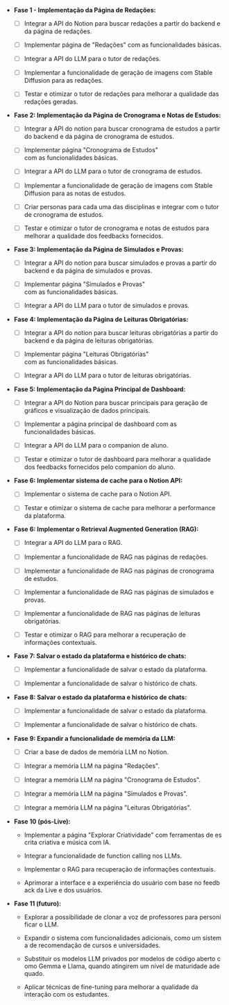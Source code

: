 -   **Fase 1 - Implementação da Página de Redações:**

    - [ ] Integrar a API do Notion para buscar redações a partir do backend e da página de redações.

    - [ ] Implementar página de "Redações" com as funcionalidades básicas.

    - [ ] Integrar a API do LLM para o tutor de redações.

    - [ ] Implementar a funcionalidade de geração de imagens com Stable Diffusion para as redações.

    - [ ] Testar e otimizar o tutor de redações para melhorar a qualidade das redações geradas.

- **Fase 2: Implementação da Página de Cronograma e Notas de Estudos:**

    - [ ] Integrar a API do notion para buscar cronograma de estudos a partir do backend e da página de cronograma de estudos.

    - [ ] Implementar página "Cronograma de Estudos" com as funcionalidades básicas.

    - [ ] Integrar a API do LLM para o tutor de cronograma de estudos.

    - [ ] Implementar a funcionalidade de geração de imagens com Stable Diffusion para as notas de estudos.

    - [ ] Criar personas para cada uma das disciplinas e integrar com o tutor de cronograma de estudos.

    - [ ] Testar e otimizar o tutor de cronograma e notas de estudos para melhorar a qualidade dos feedbacks fornecidos.

- **Fase 3: Implementação da Página de Simulados e Provas:**

    -  [ ] Integrar a API do notion para buscar simulados e provas a partir do backend e da página de simulados e provas.

    - [ ] Implementar página "Simulados e Provas" com as funcionalidades básicas.

    - [ ] Integrar a API do LLM para o tutor de simulados e provas.

- **Fase 4: Implementação da Página de Leituras Obrigatórias:**

    - [ ] Integrar a API do notion para buscar leituras obrigatórias a partir do backend e da página de leituras obrigatórias.

    - [ ] Implementar página "Leituras Obrigatórias" com as funcionalidades básicas.

    - [ ] Integrar a API do LLM para o tutor de leituras obrigatórias.

- **Fase 5: Implementação da Página Principal de Dashboard:**

    - [ ] Integrar a API do Notion para buscar principais para geração de gráficos e visualização de dados principais.

    - [ ] Implementar a página principal de dashboard com as funcionalidades básicas.

    - [ ] Integrar a API do LLM para o companion de aluno.

    - [ ] Testar e otimizar o tutor de dashboard para melhorar a qualidade dos feedbacks fornecidos pelo companion do aluno.

- **Fase 6: Implementar sistema de cache para o Notion API:**

    - [ ] Implementar o sistema de cache para o Notion API.

    - [ ] Testar e otimizar o sistema de cache para melhorar a performance da plataforma.

- **Fase 6: Implementar o Retrieval Augmented Generation (RAG):**

    - [ ] Integrar a API do LLM para o RAG.

    - [ ] Implementar a funcionalidade de RAG nas páginas de redações.

    -  [ ] Implementar a funcionalidade de RAG nas páginas de cronograma de estudos.

    - [ ] Implementar a funcionalidade de RAG nas páginas de simulados e provas.

    - [ ] Implementar a funcionalidade de RAG nas páginas de leituras obrigatórias.

    - [ ] Testar e otimizar o RAG para melhorar a recuperação de informações contextuais.

- **Fase 7: Salvar o estado da plataforma e histórico de chats:**

    - [ ] Implementar a funcionalidade de salvar o estado da plataforma.

    - [ ] Implementar a funcionalidade de salvar o histórico de chats.

- **Fase 8: Salvar o estado da plataforma e histórico de chats:**

    - [ ] Implementar a funcionalidade de salvar o estado da plataforma.

    - [ ] Implementar a funcionalidade de salvar o histórico de chats.

- **Fase 9: Expandir a funcionalidade de memória da LLM:**

    - [ ]   Criar a base de dados de memória LLM no Notion.

    - [ ]   Integrar a memória LLM na página "Redações".

    - [ ]   Integrar a memória LLM na página "Cronograma de Estudos".

    - [ ]   Integrar a memória LLM na página "Simulados e Provas".

    - [ ]   Integrar a memória LLM na página "Leituras Obrigatórias".

- **Fase 10 (pós\-Live):**

    -   Implementar a página "Explorar Criatividade" com ferramentas de escrita criativa e música com IA.

    -   Integrar a funcionalidade de function calling nos LLMs.

    -   Implementar o RAG para recuperação de informações contextuais.

    -   Aprimorar a interface e a experiência do usuário com base no feedback da Live e dos usuários.

- **Fase 11 (futuro):**

    -   Explorar a possibilidade de clonar a voz de professores para personificar o LLM.

    -   Expandir o sistema com funcionalidades adicionais, como um sistema de recomendação de cursos e universidades.

    -   Substituir os modelos LLM privados por modelos de código aberto como Gemma e Llama, quando atingirem um nível de maturidade adequado.

    - Aplicar técnicas de fine-tuning para melhorar a qualidade da interação com os estudantes.

